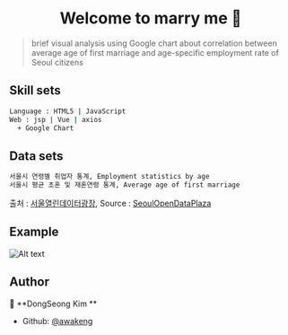 <h1 align="center">Welcome to  marry me 👋</h1>

> brief visual analysis using Google chart about correlation between average age of first marriage and age-specific employment rate of Seoul citizens

## Skill sets

```sh
Language : HTML5 | JavaScript
Web : jsp | Vue | axios
  + Google Chart
```

## Data sets

```sh
서울시 연령별 취업자 통계, Employment statistics by age
서울시 평균 초혼 및 재혼연령 통계, Average age of first marriage
```
출처 : [서울열린데이터광장](http://data.seoul.go.kr), Source : [SeoulOpenDataPlaza](http://data.seoul.go.kr)

## Example
![Alt text](relative/path/to/chart.jpg?raw=true "Title")

## Author

👤 **DongSeong Kim **

* Github: [@awakeng](https://github.com/awakeng)
